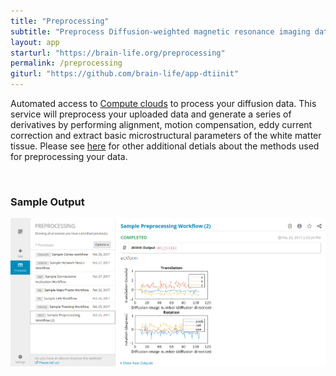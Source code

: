 ```yaml
---
title: "Preprocessing"
subtitle: "Preprocess Diffusion-weighted magnetic resonance imaging data"
layout: app
starturl: "https://brain-life.org/preprocessing"
permalink: /preprocessing
giturl: "https://github.com/brain-life/app-dtiinit"
---
```


Automated access to [Compute clouds](https://jetstream-cloud.org) to process your diffusion data. This service will preprocess your uploaded data and generate a series of derivatives by performing alignment, motion compensation, eddy current correction and extract basic microstructural parameters of the white matter tissue. Please see [here](https://github.com/vistalab/vistasoft/wiki/DWI-Files) for other additional detials about the methods used for preprocessing your data.

<br>
<h3>Sample Output</h3>
<center>
<img src="/images/screenshots/dtiinit.png" class="screenshot">
</center>
<br>
